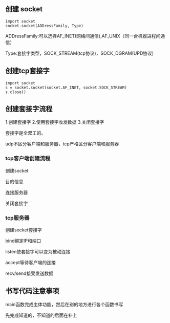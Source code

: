 ## 创建 socket

```
import socket
socket.socket(ADDressFamily, Type)
```


ADDressFamily:可以选择AF_INET(网络间通信),AF_UNIX（同一台机器进程间通信）

Type:套接字类型，SOCK_STREAM(tcp协议)，SOCK_DGRAM(UPD协议)

## 创建tcp套接字

```
import socket
s = socket.socket(socket.AF_INET, socket.SOCK_STREAM)
s.close()
```

## 创建套接字流程

1.创建套接字
2.使用套接字收发数据
3.关闭套接字

套接字是全双工的。

udp不区分客户端和服务器，tcp严格区分客户端和服务器



### tcp客户端创建流程

创建socket

目的信息

连接服务器

关闭套接字



### tcp服务器

创建socket套接字

bind绑定IP和端口

listen使套接字可以变为被动连接

accept等待客户端的连接

recv/send接受发送数据





## 书写代码注意事项

main函数完成主体功能，然后在别的地方进行各个函数书写

先完成知道的，不知道的后面在补上

